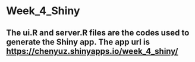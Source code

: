 # Week_4_Shiny
## The ui.R and server.R files are the codes used to generate the Shiny app. The app url is  https://chenyuz.shinyapps.io/week_4_shiny/
